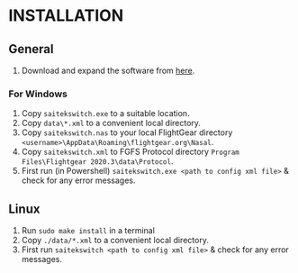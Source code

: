 # INSTALLATION

## General

1. Download and expand the software from [here](https://github.com/daibach142/SaitekSwitch). 

### For Windows
 
1. Copy `saitekswitch.exe` to a suitable location.
2. Copy `data\*.xml` to a convenient local directory.
3. Copy `saitekswitch.nas` to your local FlightGear directory `<username>\AppData\Roaming\flightgear.org\Nasal`.
4. Copy `saitekswitch.xml` to  FGFS Protocol directory `Program Files\Flightgear 2020.3\data\Protocol`.
5. First run (in Powershell) `saitekswitch.exe <path to config xml file>` & check for any error messages.
 
## Linux

1. Run `sudo make install` in a terminal
2. Copy `./data/*.xml` to a convenient local directory.
3. First run `saitekswitch <path to config xml file>` & check for any error messages.







